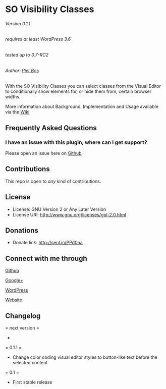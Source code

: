 SO Visibility Classes
=====================

###### Version 0.1.1
###### requires at least WordPress 3.6
###### tested up to 3.7-RC2
###### Author: [Piet Bos](https://github.com/senlin)

With the SO Visibility Classes you can select classes from the Visual Editor to conditionally show elements for, or hide them from, certain browser widths.

More information about Background, Implementation and Usage available via the [Wiki](https://github.com/so-wp/so-visibility-classes/wiki/_pages)

## Frequently Asked Questions

### I have an issue with this plugin, where can I get support?

Please open an issue here on [Github](https://github.com/so-wp/so-visibility-classes/issues)

## Contributions

This repo is open to _any_ kind of contributions.

## License

* License: GNU Version 2 or Any Later Version
* License URI: http://www.gnu.org/licenses/gpl-2.0.html

## Donations

* Donate link: http://senl.in/PPd0na

## Connect with me through

[Github](https://github.com/senlin) 

[Google+](http://plus.google.com/u/0/108543145122756748887) 

[WordPress](http://profiles.wordpress.org/senlin/) 

[Website](http://senlinonline.com)

## Changelog

= next version =

* 

= 0.1.1 =

* Change color coding visual editor styles to button-like text before the selected content

= 0.1 =

* First stable release
